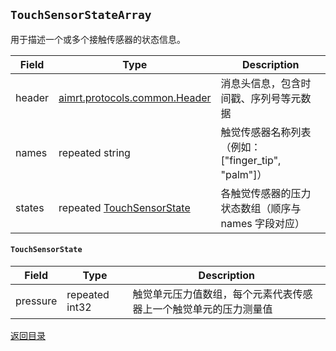 ## `TouchSensorStateArray`
用于描述一个或多个接触传感器的状态信息。

| Field  | Type                                           | Description                                         |
| ------ | ---------------------------------------------- | --------------------------------------------------- |
| header | [aimrt.protocols.common.Header](./common.md)   | 消息头信息，包含时间戳、序列号等元数据              |
| names  | repeated string                                | 触觉传感器名称列表（例如：["finger_tip", "palm"]）  |
| states | repeated [TouchSensorState](#touchsensorstate) | 各触觉传感器的压力状态数组（顺序与 names 字段对应） |

#### `TouchSensorState`
| Field    | Type           | Description                                                       |
| -------- | -------------- | ----------------------------------------------------------------- |
| pressure | repeated int32 | ​触觉单元压力值数组，每个元素代表传感器上一个触觉单元的压力测量值 |

[返回目录](../chapter2_protoclos.md)